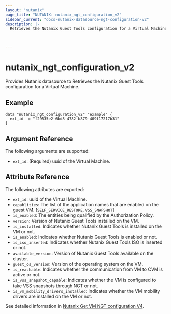 ```yaml
---
layout: "nutanix"
page_title: "NUTANIX: nutanix_ngt_configuration_v2"
sidebar_current: "docs-nutanix-datasource-ngt-configuration-v2"
description: |-
  Retrieves the Nutanix Guest Tools configuration for a Virtual Machine.



---
```


# nutanix_ngt_configuration_v2

Provides Nutanix datasource to Retrieves the Nutanix Guest Tools configuration for a Virtual Machine.


## Example

```hcl
data "nutanix_ngt_configuration_v2" "example" {
  ext_id  = "f29535e2-6bd8-4782-b879-409f17217b31"
}
```

## Argument Reference

The following arguments are supported:

* `ext_id`: (Required) uuid of the Virtual Machine.


## Attribute Reference

The following attributes are exported:
* `ext_id`: uuid of the Virtual Machine.
* `capablities`: The list of the application names that are enabled on the guest VM. [`SELF_SERVICE_RESTORE`, `VSS_SNAPSHOT`]
* `is_enabled`: The entities being qualified by the Authorization Policy.
* `version`: Version of Nutanix Guest Tools installed on the VM.
* `is_installed`: Indicates whether Nutanix Guest Tools is installed on the VM or not.
* `is_enabled`: Indicates whether Nutanix Guest Tools is enabled or not.
* `is_iso_inserted`: Indicates whether Nutanix Guest Tools ISO is inserted or not.
* `available_version`: Version of Nutanix Guest Tools available on the cluster.
* `guest_os_version`: Version of the operating system on the VM.
* `is_reachable`: Indicates whether the communication from VM to CVM is active or not.
* `is_vss_snapshot_capable`: Indicates whether the VM is configured to take VSS snapshots through NGT or not.
* `is_vm_mobility_drivers_installed`: Indicates whether the VM mobility drivers are installed on the VM or not.





See detailed information in [Nutanix Get VM NGT configuration V4](https://developers.nutanix.com/api-reference?namespace=vmm&version=v4.0#tag/Vm/operation/getGuestToolsById).
